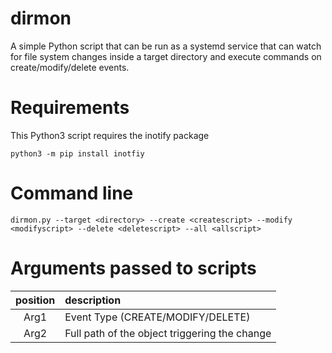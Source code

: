 # dirmon
A simple Python script that can be run as a systemd service that can watch for file system changes inside a target directory and execute commands on create/modify/delete events.

# Requirements
This Python3 script requires the inotify package

`python3 -m pip install inotfiy`

# Command line
`dirmon.py --target <directory> --create <createscript> --modify <modifyscript> --delete <deletescript> --all <allscript>`

# Arguments passed to scripts
|position|description|
|:---:|:---|
| Arg1 | Event Type (CREATE/MODIFY/DELETE) |
| Arg2 | Full path of the object triggering the change |